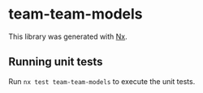 # team-team-models

This library was generated with [Nx](https://nx.dev).

## Running unit tests

Run `nx test team-team-models` to execute the unit tests.
